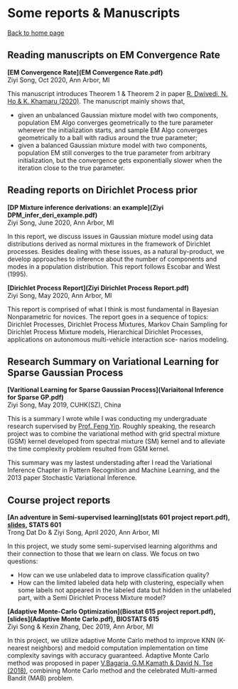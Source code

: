 <h1>Some reports & Manuscripts</h1>

[Back to home page](README.md)

## Reading manuscripts on EM Convergence Rate

**[EM Convergence Rate](EM Convergence Rate.pdf)**\
Ziyi Song, Oct 2020, Ann Arbor, MI

This manuscript introduces Theorem 1 & Theorem 2 in paper [R. Dwivedi, N. Ho & K. Khamaru (2020)](https://arxiv.org/abs/1810.00828). The manuscript mainly shows that,
  - given an unbalanced Gaussian mixture model with two components, population EM Algo converges geometrically to the ture parameter wherever the initialization starts, and sample EM Algo converges geometrically to a ball with radius around the true parameter;
  - given a balanced Gaussian mixture model with two components, population EM still converges to the true parameter from arbitrary initialization, but the convergence gets exponentially slower when the iteration close to the true parameter.




## Reading reports on Dirichlet Process prior

**[DP Mixture inference derivations: an example](Ziyi DPM_infer_deri_example.pdf)**\
Ziyi Song, June 2020, Ann Arbor, MI

In this report, we discuss issues in Gaussian mixture model using data distributions derived as normal mixtures in the framework of Dirichlet processes. Besides dealing with these issues, as a natural by-product, we develop approaches to inference about the number of components and modes in a population distribution. This report follows Escobar and West (1995).


**[Dirichlet Process Report](Ziyi Dirichlet Process Report.pdf)**\
Ziyi Song, May 2020, Ann Arbor, MI
               
This report is comprised of what I think is most fundamental in Bayesian Nonparametric for novices. The report goes in a sequence of topics: Dirichlet Processes, Dirichlet Process Mixtures, Markov Chain Sampling for Dirichlet Process Mixture models, Hierarchical Dirichlet Processes, applications on autonomous multi-vehicle interaction sce- narios modeling.


## Research Summary on Variational Learning for Sparse Gaussian Process

**[Varitional Learning for Sparse Gaussian Process](Variaitonal Inference for Sparse GP.pdf)**\
Ziyi Song, May 2019, CUHK(SZ), China

This is a summary I wrote while I was conducting my undergraduate research supervised by [Prof. Feng Yin](https://sse.cuhk.edu.cn/en/faculty/yinfeng). Roughly speaking, the research project was to combine the variational method with grid spectral mixture (GSM) kernel developed from spectral mixture (SM) kernel and to alleviate the time complexity problem resulted from GSM kernel.

This summary was my lastest understading after I read the Variational Inference Chapter in Pattern Recognition and Machine Learning, and the 2013 paper Stochastic Variational Inference. 



## Course project reports

**[An adventure in Semi-supervised learning](stats 601 project report.pdf), [slides](Exploring_Semi_supervised_learning.pdf), STATS 601**\
Trong Dat Do & Ziyi Song, April 2020, Ann Arbor, MI

In this project, we study some semi-supervised learning algorithms and their connection to those that we learn on class. We focus on two questions:
  - How can we use unlabeled data to improve classification quality?
  - How can the limited labeled data help with clustering, especially when some labels not appeared in the labeled data but hidden in the unlabeled part, with a Semi Dirichlet Process Mixture model?


**[Adaptive Monte-Carlo Optimization](Biostat 615 project report.pdf), [slides](Adaptive Monte Carlo.pdf), BIOSTATS 615**\
Ziyi Song & Kexin Zhang, Dec 2019, Ann Arbor, MI

In this project, we utilize adaptive Monte Carlo method to improve KNN (K-nearest neighbors) and medoid computation implementation on time complexity savings with accuracy guaranteed. Adaptive Monte Carlo method was proposed in paper [V.Bagaria, G.M.Kamath & David N. Tse (2018)](https://arxiv.org/abs/1805.08321), combining Monte Carlo method and the celebrated Multi-armed Bandit (MAB) problem.
